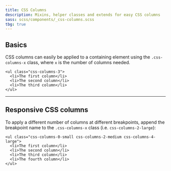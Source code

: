 ```yaml
---
title: CSS Columns
description: Mixins, helper classes and extends for easy CSS columns
sass: scss/components/_css-columns.scss
tbg: true
---
```


## Basics

CSS columns can easily be applied to a containing element using the `.css-columns-x` class, where `x` is the number of columns needed.

```html_example
<ul class="css-columns-3">
  <li>The first column</li>
  <li>The second column</li>
  <li>The third column</li>
</ul>
```

---

## Responsive CSS columns

To apply a different number of columns at different breakpoints, append the breakpoint name to the `.css-columns-x` class (i.e. `css-columns-2-large`):

```html_example
<ul class="css-columns-0-small css-columns-2-medium css-columns-4-large">
  <li>The first column</li>
  <li>The second column</li>
  <li>The third column</li>
  <li>The fourth column</li>
</ul>
```
